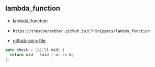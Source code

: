 
## lambda_function

- lambda_function
- ```
  https://thesobersobber.github.io/CP-Snippets/lambda_function
  ```
- [github-snip-file](https://github.com/theSoberSobber/CP-Snippets/blob/main/snippets.json#L958)

```cpp
auto check = [&](ll mid) {
  return mid - (mid / n) >= k;
};
```
